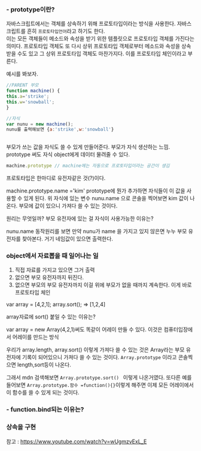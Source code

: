 ### - prototype이란?
자바스크립트에서는 객체를 상속하기 위해 프로토타입이라는 방식을 사용한다.
자바스크립트를 흔히 `프로토타입언어`라고 하기도 한다.  
이는 모든 객체들이 메소드와 속성을 받기 위한 템플릿으로 프로토타입 객체를 가진다는 의미다.
프로토타입 객체도 또 다시 상위 프로토타입 객체로부터 메소드와 속성을 상속받을 수도 있고 그 상위 프로토타입 객체도 마찬가지다.
이를 프로토타입 체인이라고 부른다.

예시를 봐보자.

```js
//PARENT 부모
function machine() {
this.a='strike'; 
this.w='snowball';
}

//자식
var nunu = new machine();
nunu를 출력해보면 {a:'strike',w:'snowball'}



```
부모가 쓰는 값을 자식도 쓸 수 있게 만들어준다. 부모가 자식 생산하는 느낌.
prototype 써도 자식 object에게 데이터 물려줄 수 있다.

```js
machine.prototype // machine에는 자동으로 프로토타입이라는 공간이 생김
```

프로토타입은 한마디로 유전자같은 것(?)이다.

machine.prototype.name ='kim'
prototype에 뭔가 추가하면 자식들이 이 값을 사용할 수 있게 된다.
위 자식에 있는 변수 nunu.name 으로 콘솔을 찍어보면 kim 값이 나온다.
부모에 값이 있으니 가져다 쓸 수 있는 것이다.

원리는 무엇일까?
부모 유전자에 있는 걸 자식이 사용가능한 이유는?

nunu.name 동작원리를 보면 만약 nunu가 name 을 가지고 있지 않은면 누누 부모 유전자를 찾아본다. 거기 네임값이 있으면 출력한다.

### object에서 자료뽑을 때 일어나는 일
1) 직접 자료를 가지고 있으면 그거 출력
2) 없으면 부모 유전자까지 뒤진다.
3) 없으면 부모의 부모 유전자까지 이걸 위에 부모가 없을 때까지 계속한다. 이게 바로 프로토타입 체인


var array = [4,2,1];
array.sort(); => [1,2,4]

array자료에 sort() 붙일 수 있는 이유는?

var array = new Array(4,2,1)써도 똑같이 어레이 만들 수 있다. 이것은 컴퓨터입장에서 어레이를 만드는 방식

우리가 array.length, array.sort() 이렇게 가져다 쓸 수 있는 것은 Array라는 부모 유전자에 기록이 되어있으니 가져다 쓸 수 있는 것이다.
`Array.prototype` 이라고 콘솔찍으면 length,sort등이 나온다.

그래서 mdn 검색해보면 `Array.prototype.sort() ` 이렇게 나온거였다.
또다른 예를 들어보면 `Array.prototype.함수 =function(){}`이렇게 해주면 이제 모든 어레이에서 이 함수를 쓸 수 있게 되는 것이다.



### - function.bind되는 이유는?
### 상속을 구현

참고 : https://www.youtube.com/watch?v=wUgmzvExL_E
